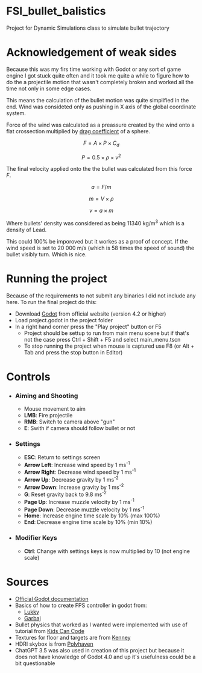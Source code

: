 # FSI_bullet_balistics

Project for Dynamic Simulations class to simulate bullet trajectory

# Acknowledgement of weak sides

Because this was my firs time working with Godot or any sort of game engine I got stuck quite often and it took me quite a while to figure how to do the a projectile motion that wasn't completely broken and worked all the time not only in some edge cases.

This means the calculation of the bullet motion was quite simplified in the end. Wind was consideted only as pushing in X axis of the global coordinate system.

Force of the wind was calculated as a preassure created by the wind onto a flat crossection multiplied by [drag coefficient](https://en.wikipedia.org/wiki/Drag_coefficient) of a sphere.

$$F = A \times P \times C_d$$

$$P = 0.5 \times \rho \times v^2$$

The final velocity applied onto the the bullet was calculated from this force *F*.

$$a = F / m$$

$$m = V \times \rho$$

$$v = a \times m$$

Where bullets' density was considered as being 11340 kg/m<sup>3</sup> which is a density of Lead.

This could 100% be imporoved but it workes as a proof of concept. If the wind speed is set to 20 000 m/s (which is 58 times the speed of sound) the bullet visibly turn. Which is nice.

# Running the project

Because of the requirements to not submit any binaries I did not include any here. To run the final project do this:

- Download [Godot](https://godotengine.org/) from official website (version 4.2 or higher)
- Load project.godot in the project folder
- In a right hand corner press the "Play project" button or F5
  - Project should be settup to run from main menu scene but if that's not the case press Ctrl + Shift + F5 and select main_menu.tscn
  - To stop running the project when mouse is captured use F8 (or Alt + Tab and press the stop button in Editor)

# Controls

- ### Aiming and Shooting 
  - Mouse movement to aim
  - **LMB**: Fire projectile
  - **RMB**: Switch to camera above "gun"
  - **E**: Swith if camera should follow bullet or not
- ### Settings
  - **ESC**: Return to settings screen
  - **Arrow Left**: Increase wind speed by 1 ms<sup>-1</sup>
  - **Arrow Right**: Decrease wind speed by 1 ms<sup>-1</sup>
  - **Arrow Up**: Decrease gravity by 1 ms<sup>-2</sup>
  - **Arrow Down**: Increase gravity by 1 ms<sup>-2</sup> 
  - **G**: Reset gravity back to 9.8 ms<sup>-2</sup>
  - **Page Up**: Increase muzzle velocity by 1 ms<sup>-1</sup>
  - **Page Down**: Decrease muzzle velocity by 1 ms<sup>-1</sup>
  - **Home**: Increase engine time scale by 10% (max 100%)
  - **End**: Decrease engine time scale by 10% (min 10%)
- ### Modifier Keys
  - **Ctrl**: Change with settings keys is now multiplied by 10 (not engine scale)

# Sources
- [Official Godot documentation](https://docs.godotengine.org/en/stable/)
- Basics of how to create FPS controller in godot from:
  - [Lukky](https://www.youtube.com/watch?v=xIKErMgJ1Yk)
  - [Garbaj](https://www.youtube.com/watch?v=IDsoEAj5xG0)
- Bullet physics that worked as I wanted were implemented with use of tutorial from [Kids Can Code](https://kidscancode.org/godot_recipes/3.x/3d/3d_shooting/index.html)
- Textures for floor and targets are from [Kenney](https://kidscancode.org/godot_recipes/3.x/3d/3d_shooting/index.html)
- HDRI skybox is from [Polyhaven](https://polyhaven.com/hdris)
- ChatGPT 3.5 was also used in creation of this project but because it does not have knowledge of Godot 4.0 and up it's usefulness could be a bit questionable